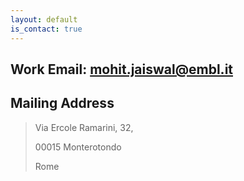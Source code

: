 ```yaml
---
layout: default
is_contact: true
---
```


Work Email: [mohit.jaiswal@embl.it](mailto:mohit.jaiswal@embl.it)
---

## Mailing Address

> Via Ercole Ramarini, 32, 
>
> 00015 Monterotondo
>
> Rome
